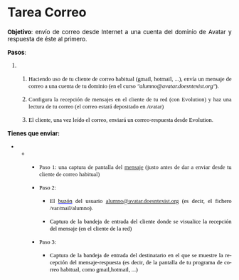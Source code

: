 # Tarea Correo
<p align="justify" style="margin-bottom:0in;"><font size="2" color="#0000ff"><font color="#000000"><span style="text-decoration:none;"><b><span style="background:transparent none repeat scroll 0% 0%;">Objetivo</span></b></span></font></font><font size="2" color="#0000ff"><font color="#000000"><span style="text-decoration:none;"><span style="background:transparent none repeat scroll 0% 0%;">: envío de correo desde Internet a una cuenta del dominio de Avatar y respuesta de éste al primero.</span></span></font></font></p>
    <p align="justify" style="margin-bottom:0in;"><font size="2" color="#0000ff"><font color="#000000"><span style="text-decoration:none;"><b><span style="background:transparent none repeat scroll 0% 0%;">Pasos</span></b></span></font></font><font size="2" color="#0000ff"><font color="#000000"><span style="text-decoration:none;"><span style="background:transparent none repeat scroll 0% 0%;">:</span></span></font></font></p>
  <ol style="font-family:'times new roman', times, serif;"><li><ol><li>
      <p align="justify" style="margin-bottom:0in;"> <font size="2" color="#0000ff"><font color="#000000"><span style="text-decoration:none;"><span style="background:transparent none repeat scroll 0% 0%;">Haciendo uso de tu cliente de correo habitual (gmail, hotmail, ...), envía un mensaje de correo a una cuenta de tu dominio (en el curso <span style="font-style:italic;">"alumno@avatar.doesntexist.org"</span>). </span></span></font></font> </p> </li>
    <li>
      <p align="justify" style="margin-bottom:0in;font-style:normal;"> <font size="2">Configura la recepción de mensajes en el cliente de tu red (con Evolution) y haz una lectura de tu correo (el correo estará depositado en Avatar)</font></p> </li>
    <li>
      <p align="justify" style="margin-bottom:0in;"> <font size="2" color="#0000ff"><font color="#000000"><span style="font-style:normal;"><span style="text-decoration:none;"><span style="background:transparent none repeat scroll 0% 0%;">El cliente, una vez leído el correo, enviará un correo-respuesta desde Evolution. </span></span></span></font></font> </p> </li>
  </ol></li></ol><p align="justify" lang="es-es" style="margin-bottom:0in;font-style:normal;font-weight:normal;" xml:lang="es-es"><font size="2"> </font></p>
      <p align="justify" style="margin-bottom:0in;"><font size="2" color="#0000ff"><font color="#000000"><span style="text-decoration:none;"><b><span style="background:transparent none repeat scroll 0% 0%;">Tienes que enviar:</span></b></span></font></font></p>
  <ul style="font-family:'times new roman', times, serif;"><li><ul><li><ul><li value="1">
        <p align="justify" style="margin-bottom:0in;"> <font size="2">Paso 1: una captura de pantalla del <u>mensaje</u> (justo antes de dar a enviar desde tu cliente de correo habitual)</font></p> </li>
      <li>
        <p align="justify" lang="es-es" style="margin-bottom:0in;font-style:normal;font-weight:normal;" xml:lang="es-es"> <font size="2" color="#000000"><font color="#0000ff"><font color="#000000"><span style="text-decoration:none;"><span style="background:transparent none repeat scroll 0% 0%;">Paso 2: </span></span></font></font></font> </p>
        <ul><li>
            <p align="justify" lang="es-es" style="margin-bottom:0in;font-style:normal;font-weight:normal;" xml:lang="es-es"> <font size="2" color="#000000"><font color="#0000ff"><font color="#000000"><span style="text-decoration:none;"><span style="background:transparent none repeat scroll 0% 0%;">El </span></span></font></font><font color="#0000ff"><u><font color="#000000"><span style="background:transparent none repeat scroll 0% 0%;">buzón</span></font></u></font><font color="#0000ff"><font color="#000000"><span style="text-decoration:none;"><span style="background:transparent none repeat scroll 0% 0%;"> del usuario </span></span></font></font><font color="#0000ff"><u><a href="mailto:alumno@avatar.doesntexist.org">alumno@avatar.doesntexist.org</a></u></font><font color="#0000ff"><font color="#000000"><span style="text-decoration:none;"><span style="background:transparent none repeat scroll 0% 0%;"> (es decir, el fichero /var/mail/alumno).</span></span></font></font></font></p> </li>
          <li>
            <p align="justify" lang="es-es" style="margin-bottom:0in;font-style:normal;font-weight:normal;" xml:lang="es-es"> <font size="2" color="#000000"><font color="#0000ff"><font color="#000000"><span style="text-decoration:none;"><span style="background:transparent none repeat scroll 0% 0%;">Captura de la bandeja de entrada del cliente donde se visualice la recepción del mensaje (en el cliente de la red)<br /></span></span></font></font></font></p> </li>
        </ul></li>
      <li>
        <p align="justify" lang="es-es" style="margin-bottom:0in;font-style:normal;font-weight:normal;" xml:lang="es-es"> <font size="2" color="#000000"><font color="#0000ff"><font color="#000000"><span style="text-decoration:none;"><span style="background:transparent none repeat scroll 0% 0%;">Paso 3:</span></span></font></font></font></p>
        <ul><li>
            <p align="justify" lang="es-es" style="margin-bottom:0in;font-style:normal;font-weight:normal;" xml:lang="es-es"> <font size="2" color="#000000"><font color="#0000ff"><font color="#000000"><span style="text-decoration:none;"><span style="background:transparent none repeat scroll 0% 0%;">Captura de la bandeja de entrada del destinatario en el que se muestre la recepción del mensaje-respuesta (es decir, de la pantalla de tu programa de correo habitual, como gmail,hotmail, ...)</span></span></font></font></font></p> </li>
        </ul></li>
    </ul></li></ul></li></ul>
